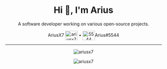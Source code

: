 <h1 align="center">Hi 👋, I'm Arius</h1>
<p align="center">
A software developer working on various open-source projects.
</p>

<p align="center">
  AriusX7 <a href="https://twitter.com/AriusX7" target="blank"><img align="center" src="https://cdn.jsdelivr.net/npm/simple-icons@latest/icons/twitter.svg" alt="ariusx7" height="30" width="40" /></a>
  •
  <a href="https://discord.com" target="blank"><img align="center" src="https://cdn.jsdelivr.net/npm/simple-icons@latest/icons/discord.svg" alt="5544" height="30" width="40" /></a>Arius#5544
</p>

---

<p align="center"><img align="center" src="https://github-readme-stats.vercel.app/api/top-langs?username=ariusx7&show_icons=true&locale=en&layout=compact&theme=radical" alt="ariusx7" /></p>
<p align="center"><img align="center" src="https://github-readme-stats.vercel.app/api?username=ariusx7&show_icons=true&locale=en&theme=radical&custom_title=GitHub Stats" alt="ariusx7" /></p>
